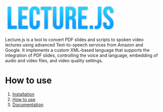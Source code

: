 [![Logo text colored with blue gradient saying "lecture.js"](img/logo_small.png)](#)

Lecture.js is a tool to convert PDF slides and scripts to spoken video lectures using advanced Text-to-speech services from Amazon and Google. It implements a custom XML-based language that supports the integration of PDF slides, controlling the voice and language, embedding of audio and video files, and video quality settings.

# How to use

1. [Installation](/lecture.js/doc/installation.md)
2. [How to use](/lecture.js/doc/how-to-use.md)
3. [Documentation](/lecture.js/doc/README.md)
